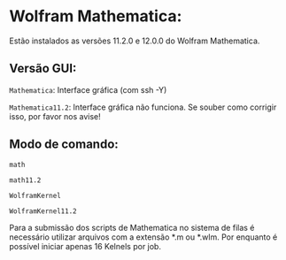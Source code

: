 # Wolfram Mathematica:

Estão instalados as versões 11.2.0 e 12.0.0 do Wolfram Mathematica.

## Versão GUI:
`Mathematica`: Interface gráfica (com ssh -Y)

`Mathematica11.2`: Interface gráfica não funciona. Se souber como corrigir isso, por favor nos avise!

## Modo de comando:
`math`

`math11.2`

`WolframKernel `

`WolframKernel11.2`

Para a submissão dos scripts de Mathematica no sistema de filas é necessário utilizar arquivos com a extensão *.m ou *.wlm. Por enquanto é possível iniciar apenas 16 Kelnels por job.
